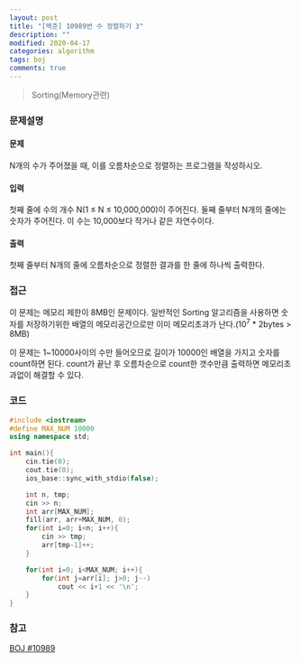 ```yaml
---
layout: post
title: "[백준] 10989번 수 정렬하기 3"
description: ""
modified: 2020-04-17
categories: algorithm
tags: boj
comments: true
---
```


> Sorting(Memory관련)

### 문제설명

#### 문제
N개의 수가 주어졌을 때, 이를 오름차순으로 정렬하는 프로그램을 작성하시오.

#### 입력
첫째 줄에 수의 개수 N(1 ≤ N ≤ 10,000,000)이 주어진다. 둘째 줄부터 N개의 줄에는 숫자가 주어진다. 이 수는 10,000보다 작거나 같은 자연수이다.

#### 출력
첫째 줄부터 N개의 줄에 오름차순으로 정렬한 결과를 한 줄에 하나씩 출력한다.
 

### 접근
이 문제는 메모리 제한이 8MB인 문제이다. 일반적인 Sorting 알고리즘을 사용하면 숫자를 저장하기위한 배열의 메모리공간으로만 이미 메모리초과가 난다.(10<sup>7</sup> * 2bytes > 8MB)

이 문제는 1~10000사이의 수만 들어오므로 길이가 10000인 배열을 가지고 숫자를 count하면 된다. count가 끝난 후 오름차순으로 count한 갯수만큼 출력하면 메모리초과없이 해결할 수 있다. 


### 코드
```cpp
#include <iostream>
#define MAX_NUM 10000
using namespace std;

int main(){
    cin.tie(0);
    cout.tie(0);
    ios_base::sync_with_stdio(false);

    int n, tmp;
    cin >> n;
    int arr[MAX_NUM];
    fill(arr, arr+MAX_NUM, 0);
    for(int i=0; i<n; i++){
        cin >> tmp;
        arr[tmp-1]++;
    }

    for(int i=0; i<MAX_NUM; i++){
        for(int j=arr[i]; j>0; j--)
            cout << i+1 << '\n';
    }
}
```

### 참고
[BOJ #10989](https://www.acmicpc.net/problem/10989)